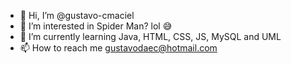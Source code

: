 - 👋 Hi, I’m @gustavo-cmaciel
- 👀 I’m interested in Spider Man? lol 😅
- 🌱 I’m currently learning Java, HTML, CSS, JS, MySQL and UML
- 📫 How to reach me gustavodaec@hotmail.com

<!---
gustavo-cmaciel/gustavo-cmaciel is a ✨ special ✨ repository because its `README.md` (this file) appears on your GitHub profile.
You can click the Preview link to take a look at your changes.
--->

